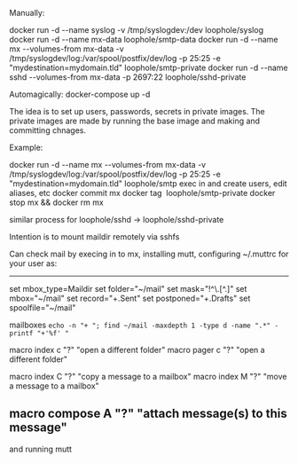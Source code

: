 
Manually:

  docker run -d --name syslog -v /tmp/syslogdev:/dev loophole/syslog
  docker run -d --name mx-data loophole/smtp-data
  docker run -d --name mx --volumes-from mx-data -v /tmp/syslogdev/log:/var/spool/postfix/dev/log -p 25:25 -e "mydestination=mydomain.tld" loophole/smtp-private
  docker run -d --name sshd --volumes-from mx-data -p 2697:22 loophole/sshd-private

Automagically: docker-compose up -d

The idea is to set up users, passwords, secrets in private images. The private images are made by running the base image and making and committing chnages.

Example:

  docker run -d --name mx --volumes-from mx-data -v /tmp/syslogdev/log:/var/spool/postfix/dev/log -p 25:25 -e "mydestination=mydomain.tld" loophole/smtp
  exec in and create users, edit aliases, etc
  docker commit mx
  docker tag <image hash from commit> loophole/smtp-private
  docker stop mx && docker rm mx
  
  similar process for loophole/sshd -> loophole/sshd-private

Intention is to mount maildir remotely via sshfs

Can check mail by execing in to mx, installing mutt, configuring ~/.muttrc for your user as:

------
set mbox_type=Maildir
set folder="~/mail"
set mask="!^\\.[^.]"
set mbox="~/mail"
set record="+.Sent"
set postponed="+.Drafts"
set spoolfile="~/mail"

mailboxes `echo -n "+ "; find ~/mail -maxdepth 1 -type d -name ".*" -printf "+'%f' "`

macro index c "<change-folder>?<toggle-mailboxes>" "open a different folder"
macro pager c "<change-folder>?<toggle-mailboxes>" "open a different folder"

macro index C "<copy-message>?<toggle-mailboxes>" "copy a message to a mailbox"
macro index M "<save-message>?<toggle-mailboxes>" "move a message to a mailbox"

macro compose A "<attach-message>?<toggle-mailboxes>" "attach message(s) to this message"
-----

and running mutt
